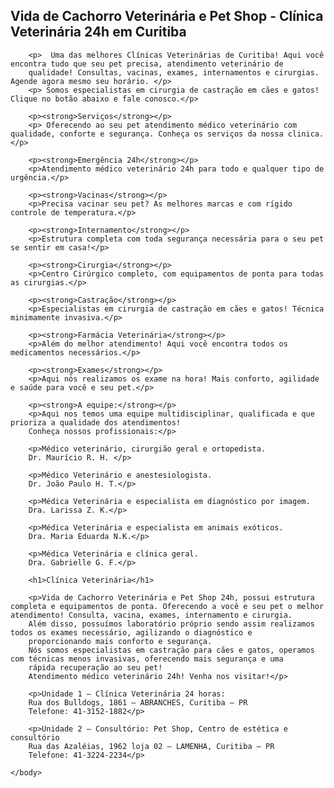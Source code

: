 <!DOCTYPE html>
<html lang="pt-br">
	<head> 
			<meta charset="utf-8">
			<title>Vida de Cachorro Veterinária e Pet Shop</title>
	</head> 
	<body>
		<h2>Vida de Cachorro Veterinária e Pet Shop - Clínica Veterinária 24h em Curitiba</h2>
	
		<p>  Uma das melhores Clínicas Veterinárias de Curitiba! Aqui você encontra tudo que seu pet precisa, atendimento veterinário de 
		qualidade! Consultas, vacinas, exames, internamentos e cirurgias. Agende agora mesmo seu horário. </p>
		<p> Somos especialistas em cirurgia de castração em cães e gatos! Clique no botão abaixo e fale conosco.</p>

		<p><strong>Serviços</strong></p>
		<p> Oferecendo ao seu pet atendimento médico veterinário com qualidade, conforte e segurança. Conheça os serviços da nossa clinica.</p>

		<p><strong>Emergência 24h</strong></p>
		<p>Atendimento médico veterinário 24h para todo e qualquer tipo de urgência.</p>

		<p><strong>Vacinas</strong></p>
		<p>Precisa vacinar seu pet? As melhores marcas e com rígido controle de temperatura.</p>

		<p><strong>Internamento</strong></p>
		<p>Estrutura completa com toda segurança necessária para o seu pet se sentir em casa!</p>
		
		<p><strong>Cirurgia</strong></p>
		<p>Centro Cirúrgico completo, com equipamentos de ponta para todas as cirurgias.</p>
		
		<p><strong>Castração</strong></p>
		<p>Especialistas em cirurgia de castração em cães e gatos! Técnica minimamente invasiva.</p>
		
		<p><strong>Farmácia Veterinária</strong></p>
		<p>Além do melhor atendimento! Aqui você encontra todos os medicamentos necessários.</p>
		
		<p><strong>Exames</strong></p> 
		<p>Aqui nós realizamos os exame na hora! Mais conforto, agilidade e saúde para você e seu pet.</p>

		<p><strong>A equipe:</strong></p>
		<p>Aqui nos temos uma equipe multidisciplinar, qualificada e que prioriza a qualidade dos atendimentos! 
		Conheça nossos profissionais:</p>

		<p>Médico veterinário, cirurgião geral e ortopedista.
		Dr. Maurício R. H. </p> 

		<p>Médico Veterinário e anestesiologista.
		Dr. João Paulo H. T.</p> 

		<p>Médica Veterinária e especialista em diagnóstico por imagem.
		Dra. Larissa Z. K.</p> 

		<p>Médica Veterinária e especialista em animais exóticos.
		Dra. Maria Eduarda N.K.</p> 

		<p>Médica Veterinária e clínica geral.
		Dra. Gabrielle G. F.</p> 

		<h1>Clínica Veterinária</h1>

		<p>Vida de Cachorro Veterinária e Pet Shop 24h, possui estrutura completa e equipamentos de ponta. Oferecendo a você e seu pet o melhor atendimento! Consulta, vacina, exames, internamento e cirurgia.
		Além disso, possuímos laboratório próprio sendo assim realizamos todos os exames necessário, agilizando o diagnóstico e 
		proporcionando mais conforto e segurança.
		Nós somos especialistas em castração para cães e gatos, operamos com técnicas menos invasivas, oferecendo mais segurança e uma 
		rápida recuperação ao seu pet! 
		Atendimento médico veterinário 24h! Venha nos visitar!</p>

		<p>Unidade 1 – Clínica Veterinária 24 horas:
		Rua dos Bulldogs, 1861 – ABRANCHES, Curitiba – PR
		Telefone: 41-3152-1882</p>

		<p>Unidade 2 – Consultório: Pet Shop, Centro de estética e consultório
		Rua das Azaléias, 1962 loja 02 – LAMENHA, Curitiba – PR
		Telefone: 41-3224-2234</p>

	</body> 
</html>

		
